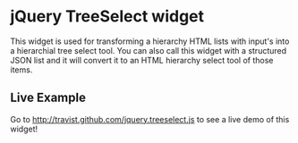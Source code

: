 jQuery TreeSelect widget
==================================

This widget is used for transforming a hierarchy HTML lists with
input's into a hierarchial tree select tool.  You can also call this widget
with a structured JSON list and it will convert it to an HTML hierarchy select
tool of those items.

Live Example
----------------------------------

Go to http://travist.github.com/jquery.treeselect.js to see a live demo of this
widget!
